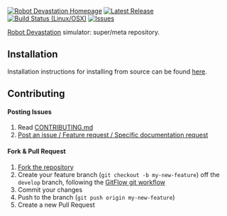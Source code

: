 [![Robot Devastation Homepage](https://img.shields.io/badge/robotDevastation-simulator-orange.svg)](http://asrob-uc3m.github.io/workgroups/2017-05-28-robot-devastation.html)
[![Latest Release](https://img.shields.io/github/release/asrob-uc3m/robotDevastation-simulator.svg?label=latest%20release)](https://github.com/asrob-uc3m/robotDevastation-simulator/tags)
[![Build Status (Linux/OSX)](https://travis-ci.org/asrob-uc3m/robotDevastation-simulator.svg?branch=develop)](https://travis-ci.org/asrob-uc3m/robotDevastation-simulator)
[![Issues](https://img.shields.io/github/issues/asrob-uc3m/robotDevastation-simulator.svg?label=issues)](https://github.com/asrob-uc3m/robotDevastation-simulator/issues)

[Robot Devastation](http://asrob-uc3m.github.io/workgroups/2017-05-28-robot-devastation.html) simulator: super/meta repository.

## Installation

Installation instructions for installing from source can be found [here](doc/robotDevastation-simulator-install.md).

## Contributing

#### Posting Issues

1. Read [CONTRIBUTING.md](CONTRIBUTING.md)
2. [Post an issue / Feature request / Specific documentation request](https://github.com/asrob-uc3m/robotDevastation-simulator/issues)

#### Fork & Pull Request

1. [Fork the repository](https://github.com/asrob-uc3m/robotDevastation-simulator/fork)
2. Create your feature branch (`git checkout -b my-new-feature`) off the `develop` branch, following the [GitFlow git workflow](https://www.atlassian.com/git/tutorials/comparing-workflows/gitflow-workflow)
3. Commit your changes
4. Push to the branch (`git push origin my-new-feature`)
5. Create a new Pull Request
